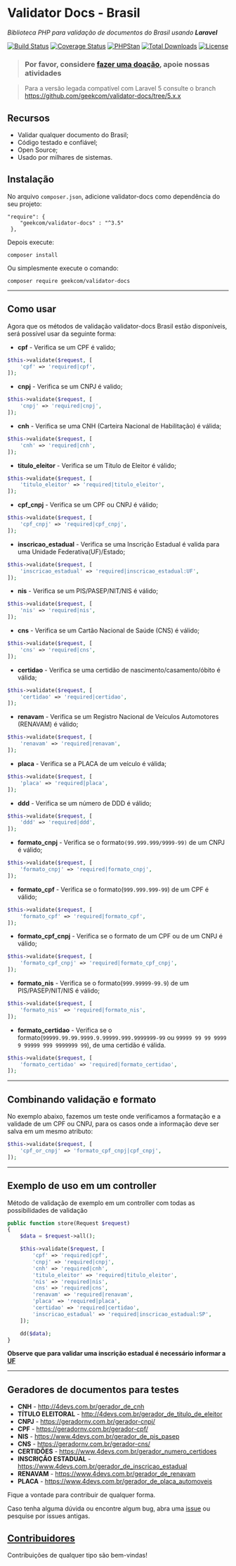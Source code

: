 # Validator Docs - Brasil
_Biblioteca PHP para validação de documentos do Brasil usando **Laravel**_

[![Build Status](https://app.travis-ci.com/geekcom/validator-docs.svg?branch=master)](https://app.travis-ci.com/geekcom/validator-docs)
[![Coverage Status](https://coveralls.io/repos/github/geekcom/validator-docs/badge.svg)](https://coveralls.io/github/geekcom/validator-docs)
[![PHPStan](https://img.shields.io/badge/PHPStan-enabled-brightgreen.svg?style=flat)](https://github.com/phpstan/phpstan)
[![Total Downloads](https://poser.pugx.org/geekcom/validator-docs/downloads)](https://packagist.org/packages/geekcom/validator-docs)
[![License](https://poser.pugx.org/geekcom/validator-docs/license)](https://packagist.org/packages/geekcom/validator-docs)

> ### Por favor, considere **[fazer uma doação](https://nubank.com.br/pagar/518o5/zVBzxd00Sb)**, apoie nossas atividades

> Para a versão legada compatível com Laravel 5 consulte o branch https://github.com/geekcom/validator-docs/tree/5.x.x

## Recursos
- Validar qualquer documento do Brasil;
- Código testado e confiável;
- Open Source;
- Usado por milhares de sistemas.

## Instalação
No arquivo `composer.json`, adicione validator-docs como dependência do seu projeto:

```
"require": {
    "geekcom/validator-docs" : "^3.5"
 },
```

Depois execute:

```
composer install
```

Ou simplesmente execute o comando:

```
composer require geekcom/validator-docs
```

----------------------------------------------------------------------------------------------------------------------------

## Como usar
Agora que os métodos de validação validator-docs Brasil estão disponíveis, será possível usar da seguinte forma:

* **cpf** - Verifica se um CPF é valido;

```php
$this->validate($request, [
    'cpf' => 'required|cpf',
]);
```

* **cnpj** - Verifica se um CNPJ é valido;

```php
$this->validate($request, [
    'cnpj' => 'required|cnpj',
]);
```

* **cnh** - Verifica se uma CNH (Carteira Nacional de Habilitação) é válida;

```php
$this->validate($request, [
    'cnh' => 'required|cnh',
]);
```

* **titulo_eleitor** - Verifica se um Título de Eleitor é válido;

```php
$this->validate($request, [
    'titulo_eleitor' => 'required|titulo_eleitor',
]);
```

* **cpf_cnpj** - Verifica se um CPF ou CNPJ é válido;

```php
$this->validate($request, [
    'cpf_cnpj' => 'required|cpf_cnpj',
]);
```

* **inscricao_estadual** - Verifica se uma Inscrição Estadual é valida para uma Unidade Federativa(UF)/Estado;

```php
$this->validate($request, [
    'inscricao_estadual' => 'required|inscricao_estadual:UF',
]);
```

* **nis** - Verifica se um PIS/PASEP/NIT/NIS é válido;

```php
$this->validate($request, [
    'nis' => 'required|nis',
]);
```

* **cns** - Verifica se um Cartão Nacional de Saúde (CNS) é válido;

```php
$this->validate($request, [
    'cns' => 'required|cns',
]);
```

* **certidao** - Verifica se uma certidão de nascimento/casamento/óbito é válida;

```php
$this->validate($request, [
    'certidao' => 'required|certidao',
]);
```

* **renavam** - Verifica se um Registro Nacional de Veículos Automotores (RENAVAM) é válido;

```php
$this->validate($request, [
    'renavam' => 'required|renavam',
]);
```

* **placa** - Verifica se a PLACA de um veículo é válida;

```php
$this->validate($request, [
    'placa' => 'required|placa',
]);
```

* **ddd** - Verifica se um número de DDD é válido;

```php
$this->validate($request, [
    'ddd' => 'required|ddd',
]);
```

* **formato_cnpj** - Verifica se o formato`(99.999.999/9999-99)` de um CNPJ é válido;

```php
$this->validate($request, [
    'formato_cnpj' => 'required|formato_cnpj',
]);
```

* **formato_cpf** - Verifica se o formato(`999.999.999-99`) de um CPF é válido; 

```php
$this->validate($request, [
    'formato_cpf' => 'required|formato_cpf',
]);
```

* **formato_cpf_cnpj** - Verifica se o formato de um CPF ou de um CNPJ é válido;

```php
$this->validate($request, [
    'formato_cpf_cnpj' => 'required|formato_cpf_cnpj',
]);
```

* **formato_nis** - Verifica se o formato(`999.99999-99.9`) de um PIS/PASEP/NIT/NIS é válido;

```php
$this->validate($request, [
    'formato_nis' => 'required|formato_nis',
]);
```

* **formato_certidao** - Verifica se o formato(`99999.99.99.9999.9.99999.999.9999999-99` ou `99999 99 99 9999 9 99999 999 9999999 99`), de uma certidão é válida.

```php
$this->validate($request, [
    'formato_certidao' => 'required|formato_certidao',
]);
```
----------------------------------------------------------------------------------------------------------------------------

## Combinando validação e formato
No exemplo abaixo, fazemos um teste onde verificamos a formatação e a validade de um CPF ou CNPJ, para os casos onde a informação deve ser salva em um mesmo atributo:

```php
$this->validate($request, [
    'cpf_or_cnpj' => 'formato_cpf_cnpj|cpf_cnpj',
]);
```

----------------------------------------------------------------------------------------------------------------------------

## Exemplo de uso em um controller
Método de validação de exemplo em um controller com todas as possibilidades de validação

```php
public function store(Request $request)
{
    $data = $request->all();

    $this->validate($request, [
        'cpf' => 'required|cpf',
        'cnpj' => 'required|cnpj',
        'cnh' => 'required|cnh',
        'titulo_eleitor' => 'required|titulo_eleitor',
        'nis' => 'required|nis',
        'cns' => 'required|cns',
        'renavam' => 'required|renavam',
        'placa' => 'required|placa',
        'certidao' => 'required|certidao',
        'inscricao_estadual' => 'required|inscricao_estadual:SP',
    ]);

    dd($data);
}
```
**Observe que para validar uma inscrição estadual é necessário informar a [UF](https://pt.wikipedia.org/wiki/Unidades_federativas_do_Brasil)**

----------------------------------------------------------------------------------------------------------------------------

## Geradores de documentos para testes
* **CNH** - http://4devs.com.br/gerador_de_cnh
* **TÍTULO ELEITORAL** - http://4devs.com.br/gerador_de_titulo_de_eleitor
* **CNPJ** - https://geradornv.com.br/gerador-cnpj/
* **CPF** - https://geradornv.com.br/gerador-cpf/
* **NIS** - https://www.4devs.com.br/gerador_de_pis_pasep
* **CNS** - https://geradornv.com.br/gerador-cns/
* **CERTIDÕES** - https://www.4devs.com.br/gerador_numero_certidoes
* **INSCRIÇÃO ESTADUAL** - https://www.4devs.com.br/gerador_de_inscricao_estadual
* **RENAVAM** - https://www.4devs.com.br/gerador_de_renavam
* **PLACA** - https://www.4devs.com.br/gerador_de_placa_automoveis

Fique a vontade para contribuir de qualquer forma.

Caso tenha alguma dúvida ou encontre algum bug, abra uma [issue](https://github.com/geekcom/validator-docs/issues) ou pesquise por issues antigas.

## [Contribuidores](https://github.com/geekcom/validator-docs/graphs/contributors)
Contribuições de qualquer tipo são bem-vindas!
